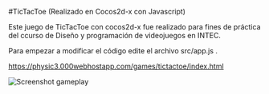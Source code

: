 #TicTacToe (Realizado en Cocos2d-x con Javascript)

Este juego de TicTacToe con cocos2d-x fue realizado para fines de práctica del ccurso de Diseño y programación de videojuegos en INTEC.

Para empezar a modificar el código edite el archivo src/app.js .

https://physic3.000webhostapp.com/games/tictactoe/index.html

![Screenshot gameplay](https://i.imgur.com/vQxQAIU.png)
